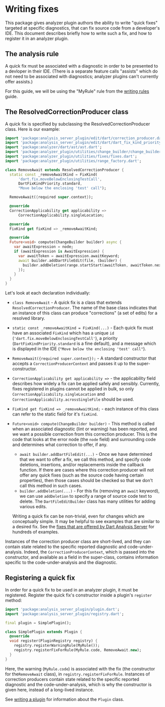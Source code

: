# Writing fixes

This package gives analyzer plugin authors the ability to write "quick fixes"
targeted at specific diagnostics, that can fix source code from a developer's
IDE. This document describes briefly how to write such a fix, and how to
register it in an analyzer plugin.

## The analysis rule

A quick fix must be associated with a diagnostic in order to be presented to a
devloper in their IDE. (There is a separate feature calls "assists" which do
not need to be associated with diagnostics; analyzer plugins can't currently
offer assists.)

For this guide, we will be using the "MyRule" rule from the [writing rules][]
guide.


## The ResolvedCorrectionProducer class

A quick fix is specified by subclassing the ResolvedCorrectionProducer class.
Here is our example:

```dart
import 'package:analysis_server_plugin/edit/dart/correction_producer.dart';
import 'package:analysis_server_plugin/edit/dart/dart_fix_kind_priority.dart';
import 'package:analyzer/dart/ast/ast.dart';
import 'package:analyzer_plugin/utilities/change_builder/change_builder_core.dart';
import 'package:analyzer_plugin/utilities/fixes/fixes.dart';
import 'package:analyzer_plugin/utilities/range_factory.dart';

class RemoveAwait extends ResolvedCorrectionProducer {
  static const _removeAwaitKind = FixKind(
      'dart.fix.moveBelowEnclosingTestCall',
      DartFixKindPriority.standard,
      "Move below the enclosing 'test' call");

  RemoveAwait({required super.context});

  @override
  CorrectionApplicability get applicability =>
      CorrectionApplicability.singleLocation;

  @override
  FixKind get fixKind => _removeAwaitKind;

  @override
  Future<void> compute(ChangeBuilder builder) async {
    var awaitExpression = node;
    if (awaitExpression is AwaitExpression) {
      var awaitToken = awaitExpression.awaitKeyword;
      await builder.addDartFileEdit(file, (builder) {
        builder.addDeletion(range.startStart(awaitToken, awaitToken.next!));
      });
    }
  }
}
```

Let's look at each declaration individually:

* `class RemoveAwait` - A quick fix is a class that extends
  `ResolvedCorrectionProducer`. The name of the base class indicates that an
  instance of this class can produce "corrections" (a set of edits) for a
  resolved library.
* `static const _removeAwaitKind = FixKind(...)` - Each quick fix must have an
  associated `FixKind` which has a unique `id`
  (`'dart.fix.moveBelowEnclosingTestCall'`), a priority
  (`DartFixKindPriority.standard` is a fine default), and a message which is
  displayed in the IDE (`"Move below the enclosing 'test' call"`).
* `RemoveAwait({required super.context});` - A standard constructor that
  accepts a `CorrectionProducerContext` and passes it up to the
  super-constructor.
* `CorrectionApplicability get applicability =>` - the applicability field
  describes how widely a fix can be applied safely and sensibly. Currently,
  fixes registered in plugins cannot be applied in bulk, so only
  `CorrectionApplicability.singleLocation` and
  `CorrectionApplicability.acrossSingleFile` should be used.
* `FixKind get fixKind => _removeAwaitKind;` - each instance of this class can
  refer to the static field for it's `fixKind`.
* `Future<void> compute(ChangeBuilder builder)` - This method is called when an
  associated diagnostic (lint or warning) has been reported, and we want a
  possible correction from this correction producer. This is the code that
  looks at the error node (the `node` field) and surrounding code and
  determines what correction to offer, if any.

  * `await builder.addDartFileEdit(...)` - Once we have determined that we want
    to offer a fix, we call this method, and specify code deletions,
    insertions, and/or replacements inside the callback function. If there are
    cases where this correction producer will not offer any quick fixes (such
    as the source code having certain properties), then those cases should be
    checked so that we don't call this method in such cases.
  * `builder.addDeletion(...)` - For this fix (removing an `await` keyword), we
    can use `addDeletion` to specify a range of source code text to delete. The
    `DartFileEditBuilder` class has many utilities for adding various edits.

  Writing a quick fix can be non-trivial, even for changes which are
  conceptually simple. It may be helpful to see examples that are similar to a
  desired fix. See the [fixes that are offered by Dart Analysis
  Server][existing-fixes] for hundreds of examples.

Instances of the correction producer class are short-lived, and they can
contain state related to the specific reported diagnostic and
code-under-analysis. Indeed, the `CorrectionProducerContext`, which is passed
into the constructor, and available as a field in the super-class, contains
information specific to the code-under-analysis and the diagnostic.

## Registering a quick fix

In order for a quick fix to be used in an analyzer plugin, it must be
registered. Register the quick fix's constructor inside a plugin's
`register` method:

```dart
import 'package:analysis_server_plugin/plugin.dart';
import 'package:analysis_server_plugin/registry.dart';

final plugin = SimplePlugin();

class SimplePlugin extends Plugin {
  @override
  void register(PluginRegistry registry) {
    registry.registerWarningRule(MyRule());
    registry.registerFixForRule(MyRule.code, RemoveAwait.new);
  }
}
```

Here, the warning (`MyRule.code`) is associated with the fix (the constructor
for the`RemoveAwait` class), in `registry.registerFixForRule`. Instances of
correction producers contain state related to the specific reported diagnostic
and the code-under-analysis, which is why the constructor is given here,
instead of a long-lived instance.

See [writing a plugin][] for information about the `Plugin` class.

[writing rules]: https://github.com/dart-lang/sdk/blob/main/pkg/analysis_server_plugin/doc/writing_rules.md
[existing-fixes]: https://github.com/dart-lang/sdk/tree/main/pkg/analysis_server/lib/src/services/correction/dart
[writing a plugin]: https://github.com/dart-lang/sdk/blob/main/pkg/analysis_server_plugin/doc/writing_rules.md
